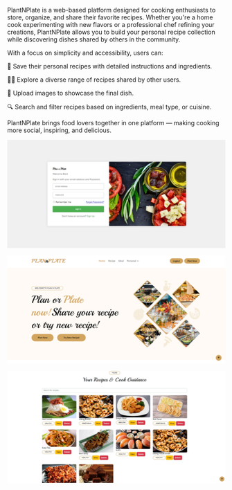 PlantNPlate is a web-based platform designed for cooking enthusiasts to store, organize, and share their favorite recipes. Whether you're a home cook experimenting with new flavors or a professional chef refining your creations, PlantNPlate allows you to build your personal recipe collection while discovering dishes shared by others in the community.

With a focus on simplicity and accessibility, users can:

🌟 Save their personal recipes with detailed instructions and ingredients.

👩‍🍳 Explore a diverse range of recipes shared by other users.

📸 Upload images to showcase the final dish.

🔍 Search and filter recipes based on ingredients, meal type, or cuisine.

PlantNPlate brings food lovers together in one platform — making cooking more social, inspiring, and delicious.


![image alt](https://github.com/mFaizAzlin/PlanNPlate/blob/69a96d6a2b306aa35304611d53212fa22f60aa70/images/Screenshot%202025-06-27%20012422.png)




![image alt](https://github.com/mFaizAzlin/PlanNPlate/blob/be4d0dfb5166670b5c13730d7d23e67ddc9b025e/images/Screenshot%202025-06-27%20012437.png)



![image alt](https://github.com/mFaizAzlin/PlanNPlate/blob/be4d0dfb5166670b5c13730d7d23e67ddc9b025e/images/Screenshot%202025-06-27%20012514.png)
